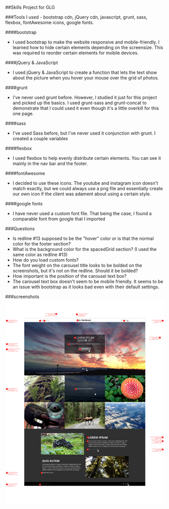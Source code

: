 ##Skills Project for GLG

###Tools I used - bootstrap cdn, jQuery cdn, javascript, grunt, sass, flexbox, fontAwesome icons, google fonts.

####bootstrap
- I used bootstrap to make the website responsive and mobile-friendly. I learned how to hide certain elements depending on the screensize. This was required to reorder certain elements for mobile devices.

####jQuery & JavaScript
- I used jQuery & JavaScript to create a function that lets the text show about the picture when you hover your mouse over the grid of photos.

####grunt
- I've never used grunt before. However, I studied it just for this project and picked up the basics. I used grunt-sass and grunt-concat to demonstrate that I could used it even though it's a little overkill for this one page.

####sass
- I've used Sass before, but I've never used it conjunction with grunt. I created a couple variables

####flexbox
- I used flexbox to help evenly distribute certain elements. You can see it mainly in the nav bar and the footer.

####fontAwesome
- I decided to use these icons. The youtube and instagram icon doesn't match exactly, but we could always use a png file and essentially create our own icon if the client was adament about using a certain style.

####google fonts
- I have never used a custom font file. That being the case, I found a comparable font from google that I imported

###Questions
- Is redline #13 supposed to be the "hover" color or is that the normal color for the footer section?
- What is the background color for the spacedGrid section? (I used the same color as redline #13)
- How do you load custom fonts?
- The font weight on the carousel title looks to be bolded on the screenshots, but it's not on the redline. Should it be bolded?
- How important is the position of the carousel text box?
- The carousel text box doesn't seem to be mobile friendly. It seems to be an issue with bootstrap as it looks bad even with their default settings.

###screenshots
![Screenshot](/images/screenshots/redlines.jpg)